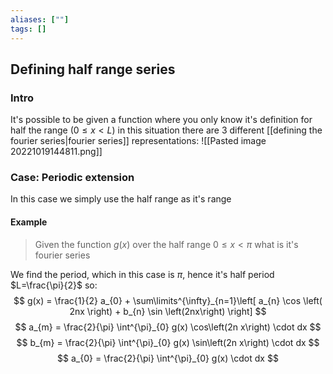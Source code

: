 ```yaml
---
aliases: [""]
tags: []
---
```


## Defining half range series
### Intro
It's possible to be given a function where you only know it's definition for half the range ($0\leq x < L$) in this situation there are 3 different [[defining the fourier series|fourier series]] representations:
![[Pasted image 20221019144811.png]]

### Case: Periodic extension
In this case we simply use the half range as it's range


#### Example
> Given the function $g(x)$ over the half range $0\leq x < \pi$ what is it's fourier series

We find the period, which in this case is $\pi$, hence it's half period $L=\frac{\pi}{2}$ so:
  $$ g(x) = \frac{1}{2} a_{0} + \sum\limits^{\infty}_{n=1}\left[ a_{n} \cos \left( 2nx \right) + b_{n} \sin \left(2nx\right) \right] $$ 
 $$ a_{m} = \frac{2}{\pi} \int^{\pi}_{0} g(x) \cos\left(2n x\right) \cdot dx $$ 
 $$ b_{m} = \frac{2}{\pi} \int^{\pi}_{0} g(x) \sin\left(2n x\right) \cdot dx $$ 
 $$ a_{0} = \frac{2}{\pi} \int^{\pi}_{0} g(x) \cdot dx $$